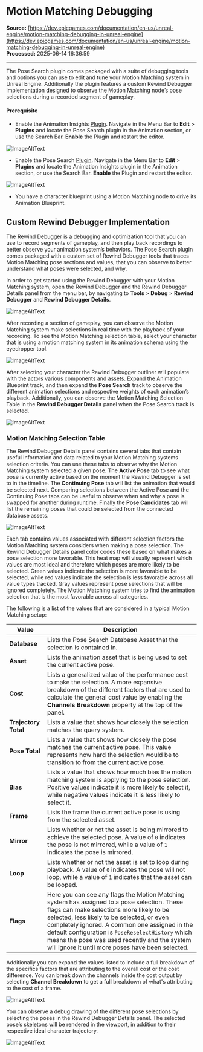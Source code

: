 # Motion Matching Debugging

**Source:** [https://dev.epicgames.com/documentation/en-us/unreal-engine/motion-matching-debugging-in-unreal-engine](https://dev.epicgames.com/documentation/en-us/unreal-engine/motion-matching-debugging-in-unreal-engine)  
**Processed:** 2025-06-14 16:36:59

---

The Pose Search plugin comes packaged with a suite of debugging tools and options you can use to edit and tune your Motion Matching system in Unreal Engine. Additionally the plugin features a custom Rewind Debugger implementation designed to observe the Motion Matching node’s pose selections during a recorded segment of gameplay.

#### Prerequisite

-   Enable the Animation Insights [Plugin](/documentation/en-us/unreal-engine/working-with-plugins-in-unreal-engine). Navigate in the Menu Bar to **Edit** > **Plugins** and locate the Pose Search plugin in the Animation section, or use the Search Bar. **Enable** the Plugin and restart the editor.

![ImageAltText](https://d1iv7db44yhgxn.cloudfront.net/documentation/images/d910dbf6-bd5f-4bc2-84d2-352c929f3337/image_0.png)

-   Enable the Pose Search [Plugin](/documentation/en-us/unreal-engine/working-with-plugins-in-unreal-engine). Navigate in the Menu Bar to **Edit** \> **Plugins** and locate the Animation Insights plugin in the Animation section, or use the Search Bar. **Enable** the Plugin and restart the editor.

![ImageAltText](https://d1iv7db44yhgxn.cloudfront.net/documentation/images/3ee9751a-fffd-4606-9ddc-66455292d156/image_1.png)

-   You have a character blueprint using a Motion Matching node to drive its Animation Blueprint.

## Custom Rewind Debugger Implementation

The Rewind Debugger is a debugging and optimization tool that you can use to record segments of gameplay, and then play back recordings to better observe your animation system’s behaviors. The Pose Search plugin comes packaged with a custom set of Rewind Debugger tools that traces Motion Matching pose sections and values, that you can observe to better understand what poses were selected, and why.

In order to get started using the Rewind Debugger with your Motion Matching system, open the Rewind Debugger and the Rewind Debugger Details panel from the menu bar, by navigating to **Tools** > **Debug** > **Rewind Debugger** and **Rewind Debugger Details**.

![ImageAltText](https://d1iv7db44yhgxn.cloudfront.net/documentation/images/fe972d1b-e477-4b87-9635-c0e48c99eca5/image_2.png)

After recording a section of gameplay, you can observe the Motion Matching system make selections in real time with the playback of your recording. To see the Motion Matching selection table, select your character that is using a motion matching system in its animation schema using the eyedropper tool.

![ImageAltText](https://d1iv7db44yhgxn.cloudfront.net/documentation/images/2958105d-5cdc-4887-8b32-ffb2e6e41cea/image_3.png)

After selecting your character the Rewind Debugger outliner will populate with the actors various components and assets. Expand the Animation Blueprint track, and then expand the **Pose Search** track to observe the different animation selections and respective weights of each animation’s playback. Additionally, you can observe the Motion Matching Selection Table in the **Rewind Debugger Details** panel when the Pose Search track is selected.

![ImageAltText](https://d1iv7db44yhgxn.cloudfront.net/documentation/images/793bcdb1-311a-479c-b437-4f37d700a7ff/image_4.png)

### Motion Matching Selection Table

The Rewind Debugger Details panel contains several tabs that contain useful information and data related to your Motion Matching systems selection criteria. You can use these tabs to observe why the Motion Matching system selected a given pose. The **Active Pose** tab to see what pose is currently active based on the moment the Rewind Debugger is set to in the timeline. The **Continuing Pose** tab will list the animation that would be selected next. Comparing selections between the Active Pose and the Continuing Pose tabs can be useful to observe when and why a pose is swapped for another during runtime. Finally the **Pose Candidates** tab will list the remaining poses that could be selected from the connected database assets.

![ImageAltText](https://d1iv7db44yhgxn.cloudfront.net/documentation/images/c3e35a12-f634-4f8a-907b-23cfdd3daf83/image_5.png)

Each tab contains values associated with different selection factors the Motion Matching system considers when making a pose selection. The Rewind Debugger Details panel color codes these based on what makes a pose selection more favorable. This heat map will visually represent which values are most ideal and therefore which poses are more likely to be selected. Green values indicate the selection is more favorable to be selected, while red values indicate the selection is less favorable across all value types tracked. Gray values represent pose selections that will be ignored completely. The Motion Matching system tries to find the animation selection that is the most favorable across all categories.

The following is a list of the values that are considered in a typical Motion Matching setup:

| Value | Description |
| --- | --- |
| **Database** | Lists the Pose Search Database Asset that the selection is contained in. |
| **Asset** | Lists the animation asset that is being used to set the current active pose. |
| **Cost** | Lists a generalized value of the performance cost to make the selection. A more expansive breakdown of the different factors that are used to calculate the general cost value by enabling the **Channels Breakdown** property at the top of the panel. |
| **Trajectory Total** | Lists a value that shows how closely the selection matches the query system. |
| **Pose Total** | Lists a value that shows how closely the pose matches the current active pose. This value represents how hard the selection would be to transition to from the current active pose. |
| **Bias** | Lists a value that shows how much bias the motion matching system is applying to the pose selection. Positive values indicate it is more likely to select it, while negative values indicate it is less likely to select it. |
| **Frame** | Lists the frame the current active pose is using from the selected asset. |
| **Mirror** | Lists whether or not the asset is being mirrored to achieve the selected pose. A value of `0` indicates the pose is not mirrored, while a value of `1` indicates the pose is mirrored. |
| **Loop** | Lists whether or not the asset is set to loop during playback. A value of `0` indicates the pose will not loop, while a value of `1` indicates that the asset can be looped. |
| **Flags** | Here you can see any flags the Motion Matching system has assigned to a pose selection. These flags can make selections more likely to be selected, less likely to be selected, or even completely ignored. A common one assigned in the default configuration is `PoseReselectHistory` which means the pose was used recently and the system will ignore it until more poses have been selected. |

Additionally you can expand the values listed to include a full breakdown of the specifics factors that are attributing to the overall cost or the cost difference. You can break down the channels inside the cost output by selecting **Channel Breakdown** to get a full breakdown of what's attributing to the cost of a frame.

![ImageAltText](https://d1iv7db44yhgxn.cloudfront.net/documentation/images/bb730d98-1ce5-4928-886b-3514872532c9/image_6.png)

You can observe a debug drawing of the different pose selections by selecting the poses in the Rewind Debugger Details panel. The selected pose’s skeletons will be rendered in the viewport, in addition to their respective ideal character trajectory.

![ImageAltText](https://d1iv7db44yhgxn.cloudfront.net/documentation/images/f935ac90-5477-4b55-9ba2-8f2cf0ffd9cd/image_7.png)